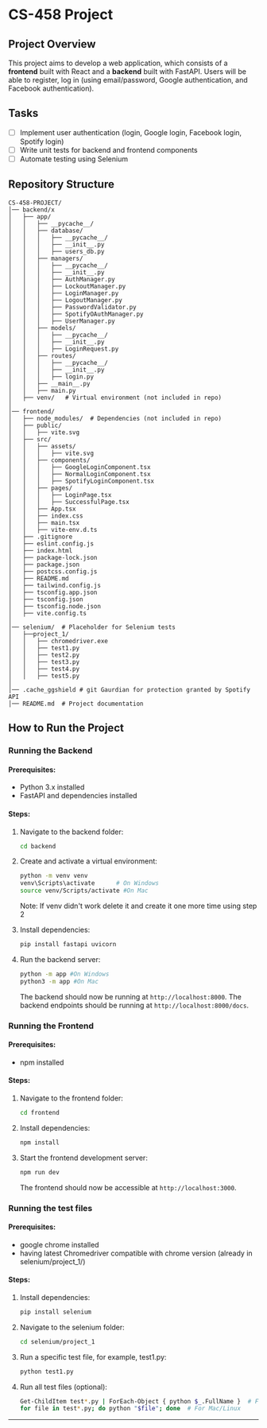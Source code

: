 # CS-458 Project

## Project Overview
This project aims to develop a web application, which consists of a **frontend** built with React and a **backend** built with FastAPI. Users will be able to register, log in (using email/password, Google authentication, and Facebook authentication).

## Tasks
- [ ] Implement user authentication (login, Google login, Facebook login, Spotify login)
- [ ] Write unit tests for backend and frontend components
- [ ] Automate testing using Selenium

## Repository Structure
```
CS-458-PROJECT/
│── backend/x
│   ├── app/
│   │   ├── __pycache__/
│   │   ├── database/
│   │   │   ├── __pycache__/
│   │   │   ├── __init__.py
│   │   │   ├── users_db.py
│   │   ├── managers/
│   │   │   ├── __pycache__/
│   │   │   ├── __init__.py
│   │   │   ├── AuthManager.py
│   │   │   ├── LockoutManager.py
│   │   │   ├── LoginManager.py
│   │   │   ├── LogoutManager.py
│   │   │   ├── PasswordValidator.py
│   │   │   ├── SpotifyOAuthManager.py
│   │   │   ├── UserManager.py
│   │   ├── models/
│   │   │   ├── __pycache__/
│   │   │   ├── __init__.py
│   │   │   ├── LoginRequest.py
│   │   ├── routes/
│   │   │   ├── __pycache__/
│   │   │   ├── __init__.py
│   │   │   ├── login.py
│   │   ├── __main__.py
│   │   ├── main.py
│   ├── venv/   # Virtual environment (not included in repo)
│
│── frontend/
│   ├── node_modules/  # Dependencies (not included in repo)
│   ├── public/
│   │   ├── vite.svg
│   ├── src/
│   │   ├── assets/
│   │   │   ├── vite.svg
│   │   ├── components/
│   │   │   ├── GoogleLoginComponent.tsx
│   │   │   ├── NormalLoginComponent.tsx
│   │   │   ├── SpotifyLoginComponent.tsx
│   │   ├── pages/
│   │   │   ├── LoginPage.tsx
│   │   │   ├── SuccessfulPage.tsx
│   │   ├── App.tsx
│   │   ├── index.css
│   │   ├── main.tsx
│   │   ├── vite-env.d.ts
│   ├── .gitignore
│   ├── eslint.config.js
│   ├── index.html
│   ├── package-lock.json
│   ├── package.json
│   ├── postcss.config.js
│   ├── README.md
│   ├── tailwind.config.js
│   ├── tsconfig.app.json
│   ├── tsconfig.json
│   ├── tsconfig.node.json
│   ├── vite.config.ts
│
│── selenium/  # Placeholder for Selenium tests
│   ├──project_1/
│   │   ├── chromedriver.exe
│   │   ├── test1.py
│   │   ├── test2.py
│   │   ├── test3.py
│   │   ├── test4.py
│   │   ├── test5.py
│
│── .cache_ggshield # git Gaurdian for protection granted by Spotify API
│── README.md  # Project documentation
```

## How to Run the Project

### Running the Backend
#### Prerequisites:
- Python 3.x installed
- FastAPI and dependencies installed

#### Steps:
1. Navigate to the backend folder:
   ```sh
   cd backend
   ```
2. Create and activate a virtual environment:
   ```sh
   python -m venv venv
   venv\Scripts\activate      # On Windows 
   source venv/Scripts/activate #On Mac
   ```
   Note: If venv didn't work delete it and create it one more time using step 2

3. Install dependencies:
   ```sh
   pip install fastapi uvicorn
   ```
4. Run the backend server:
   ```sh
   python -m app #On Windows
   python3 -m app #On Mac
   ```
   The backend should now be running at `http://localhost:8000`.
   The backend endpoints should be running at `http://localhost:8000/docs`.

### Running the Frontend
#### Prerequisites:
- npm installed

#### Steps:
1. Navigate to the frontend folder:
   ```sh
   cd frontend
   ```
2. Install dependencies:
   ```sh
   npm install
   ```
3. Start the frontend development server:
   ```sh
   npm run dev
   ```
   The frontend should now be accessible at `http://localhost:3000`.

### Running the test files
#### Prerequisites:
- google chrome installed
- having latest Chromedriver compatible with chrome version (already in selenium/project_1/)

#### Steps:
1. Install dependencies:  
   ```sh
   pip install selenium
   ```
2. Navigate to the selenium folder:
   ```sh
   cd selenium/project_1
   ```
3. Run a specific test file, for example, test1.py:
   ```sh
   python test1.py
   ```
4. Run all test files (optional):
   ```sh
   Get-ChildItem test*.py | ForEach-Object { python $_.FullName }  # For Windows (Command Prompt)
   for file in test*.py; do python "$file"; done  # For Mac/Linux
   ```

---


